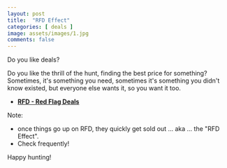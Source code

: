 ```yaml
---
layout: post
title:  "RFD Effect"
categories: [ deals ]
image: assets/images/1.jpg
comments: false
---
```


Do you like deals?  

Do you like the thrill of the hunt, finding the best price for something?  
Sometimes, it's something you need, sometimes it's something you didn't know existed, but everyone else wants it, so you want it too.
+ **[RFD - Red Flag Deals](https://forums.redflagdeals.com/hot-deals-f9/)** 

Note:

+ once things go up on RFD, they quickly get sold out ... aka ... the "RFD Effect".
+ Check frequently!

Happy hunting!


